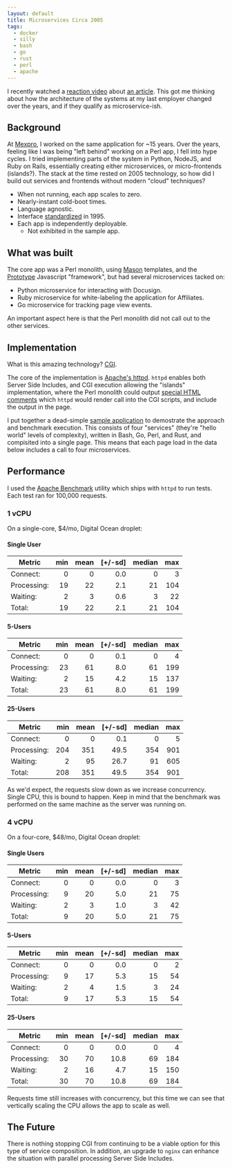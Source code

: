 ```yaml
---
layout: default
title: Microservices Circa 2005
tags:
  - docker
  - silly
  - bash
  - go
  - rust
  - perl
  - apache
---
```


I recently watched a
[reaction video](https://www.youtube.com/watch?v=xLAfC7a2ebM)
about
[an article](https://www.bitecode.dev/p/hype-cycles).
This got me thinking about how the architecture of the systems at my last
employer changed over the years, and if they qualify as microservice-ish.

## Background

At [Mexpro](https://www.mexpro.com/), I worked on the same application for ~15
years.  Over the years, feeling like I was being "left behind" working on a Perl
app, I fell into hype cycles.  I tried implementing parts of the system in
Python, NodeJS, and Ruby on Rails, essentially creating either microservices,
or micro-frontends (islands?).  The stack at the time rested on 2005
technology, so how did I build out services and frontends without modern
"cloud" techniques?

- When not running, each app scales to zero.
- Nearly-instant cold-boot times.
- Language agnostic.
- Interface [standardized](https://www.w3.org/CGI/) in 1995.
- Each app is independently deployable.
  - Not exhibited in the sample app.

## What was built

The core app was a Perl monolith, using
[Mason](https://metacpan.org/pod/HTML::Mason)
templates, and the
[Prototype](http://prototypejs.org/)
Javascript "framework", but had several microservices tacked on:

- Python microservice for interacting with Docusign.
- Ruby microservice for white-labeling the application for Affiliates.
- Go microservice for tracking page view events.

An important aspect here is that the Perl monolith did not call out to the
other services.

## Implementation

What is this amazing technology?
[CGI](https://en.wikipedia.org/wiki/Common_Gateway_Interface).

The core of the implementation is [Apache's httpd](https://httpd.apache.org).
`httpd` enables both Server Side Includes, and CGI execution allowing the
"islands" implementation, where the Perl monolith could output 
[special HTML comments](https://httpd.apache.org/docs/current/howto/ssi.html#basic)
which `httpd` would render call into the CGI scripts, and include the output in
the page.

I put together a dead-simple
[sample application](https://github.com/exegeteio/apache-microservices)
to demostrate the approach and benchmark execution.  This consists of four
"services" (they're "hello world" levels of complexity), written in Bash, Go,
Perl, and Rust, and compisited into a single page.  This means that each page
load in the data below includes a call to four microservices.

## Performance

I used the
[Apache Benchmark](https://httpd.apache.org/docs/2.4/programs/ab.html)
utility which ships with `httpd` to run tests.  Each test ran for 100,000
requests.

### 1 vCPU

On a single-core, $4/mo, Digital Ocean droplet:

#### Single User

Metric      | min | mean | [+/-sd] | median | max
------------|----:|-----:|--------:|-------:|---:
Connect:    |   0 |    0 |     0.0 |      0 |   3
Processing: |  19 |   22 |     2.1 |     21 | 104
Waiting:    |   2 |    3 |     0.6 |      3 |  22
Total:      |  19 |   22 |     2.1 |     21 | 104

#### 5-Users

Metric      | min | mean | [+/-sd] | median | max
------------|----:|-----:|--------:|-------:|---:
Connect:    |   0 |    0 |     0.1 |      0 |   4
Processing: |  23 |   61 |     8.0 |     61 | 199
Waiting:    |   2 |   15 |     4.2 |     15 | 137
Total:      |  23 |   61 |     8.0 |     61 | 199

#### 25-Users

Metric      | min | mean | [+/-sd] | median | max
------------|----:|-----:|--------:|-------:|---:
Connect:    |   0 |    0 |   0.1   |      0 |   5
Processing: | 204 |  351 |  49.5   |    354 | 901
Waiting:    |   2 |   95 |  26.7   |     91 | 605
Total:      | 208 |  351 |  49.5   |    354 | 901

As we'd expect, the requests slow down as we increase concurrency.  Single CPU,
this is bound to happen.  Keep in mind that the benchmark was performed on the
same machine as the server was running on.

### 4 vCPU

On a four-core, $48/mo, Digital Ocean droplet:

#### Single Users

Metric      | min | mean | [+/-sd] | median | max
------------|----:|-----:|--------:|-------:|---:
Connect:    |   0 |    0 | 0.0     |      0 |   3
Processing: |   9 |   20 | 5.0     |     21 |  75
Waiting:    |   2 |    3 | 1.0     |      3 |  42
Total:      |   9 |   20 | 5.0     |     21 |  75

#### 5-Users

Metric      | min | mean | [+/-sd] | median | max
------------|----:|-----:|--------:|-------:|---:
Connect:    |   0 |    0 |     0.0 |      0 |   2
Processing: |   9 |   17 |     5.3 |     15 |  54
Waiting:    |   2 |    4 |     1.5 |      3 |  24
Total:      |   9 |   17 |     5.3 |     15 |  54

#### 25-Users

Metric      | min | mean | [+/-sd] | median | max
------------|----:|-----:|--------:|-------:|---:
Connect:    |   0 |    0 |     0.0 |      0 |   4
Processing: |  30 |   70 |    10.8 |     69 | 184
Waiting:    |   2 |   16 |     4.7 |     15 | 150
Total:      |  30 |   70 |    10.8 |     69 | 184

Requests time still increases with concurrency, but this time we can see that
vertically scaling the CPU allows the app to scale as well.

## The Future

There is nothing stopping CGI from continuing to be a viable option for this
type of service composition.  In addition, an upgrade to `nginx` can enhance the
situation with parallel processing Server Side Includes.
